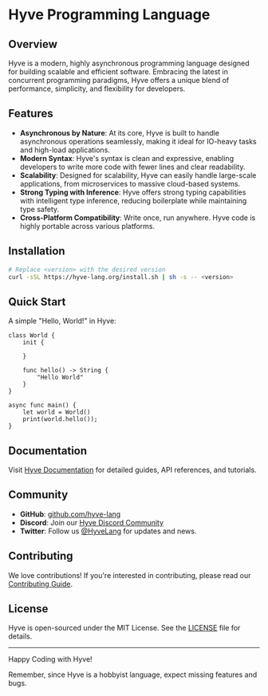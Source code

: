 # Hyve Programming Language

## Overview
Hyve is a modern, highly asynchronous programming language designed for building scalable and efficient software. Embracing the latest in concurrent programming paradigms, Hyve offers a unique blend of performance, simplicity, and flexibility for developers.

## Features
- **Asynchronous by Nature**: At its core, Hyve is built to handle asynchronous operations seamlessly, making it ideal for IO-heavy tasks and high-load applications.
- **Modern Syntax**: Hyve's syntax is clean and expressive, enabling developers to write more code with fewer lines and clear readability.
- **Scalability**: Designed for scalability, Hyve can easily handle large-scale applications, from microservices to massive cloud-based systems.
- **Strong Typing with Inference**: Hyve offers strong typing capabilities with intelligent type inference, reducing boilerplate while maintaining type safety.
- **Cross-Platform Compatibility**: Write once, run anywhere. Hyve code is highly portable across various platforms.

## Installation
```bash
# Replace <version> with the desired version
curl -sSL https://hyve-lang.org/install.sh | sh -s -- <version>
```

## Quick Start
A simple "Hello, World!" in Hyve:

```hyve
class World {
    init {

    }

    func hello() -> String {
        "Hello World"
    }
}

async func main() {
    let world = World()
    print(world.hello());
}
```

## Documentation
Visit [Hyve Documentation](https://hyve-lang.org/docs) for detailed guides, API references, and tutorials.

## Community
- **GitHub**: [github.com/hyve-lang](https://github.com/broken-bytes/hyve)
- **Discord**: Join our [Hyve Discord Community](https://discord.gg/hyve-lang)
- **Twitter**: Follow us [@HyveLang](https://twitter.com/HyveLang) for updates and news.

## Contributing
We love contributions! If you're interested in contributing, please read our [Contributing Guide](https://github.com/hyve-lang/hyve/CONTRIBUTING.md).

## License
Hyve is open-sourced under the MIT License. See the [LICENSE](https://github.com/hyve-lang/hyve/LICENSE.md) file for details.

---

Happy Coding with Hyve!

Remember, since Hyve is a hobbyist language, expect missing features and bugs.